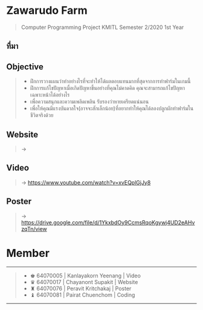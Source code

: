 # Zawarudo Farm
> Computer Programming Project KMITL Semester 2/2020 1st Year
## ที่มา
> 
## Objective
> * ฝึกการวางแผนว่าทำอย่างไรที่จะทำให้ได้ผลตอบแทนมากที่สุดจากการทำฟาร์มในเกมนี้
> * ฝึกการแก้ไขปัญหาเมื่อเกิดปัญหาขึ้นอย่างที่คุณไม่คาดคิด คุณจะสามารถแก้ไขปัญหาเฉพาะหน้าได้อย่างไร
> * เพื่อความสนุกและความเพลิดเพลิน รับรองว่าหายเครียดแน่นอน
> * เพื่อให้คุณมีแรงบันดาลใจ(อาจจะสักเล็กน้อย)ที่อยากทำให้คุณได้ลองปลูกผักทำฟาร์มในชีวิตจริงด้วย
## Website
> → 
## Video
> → https://www.youtube.com/watch?v=xvEQplGjJy8
## Poster
> → https://drive.google.com/file/d/1YkxbdOy9CcmsRqoKgywj4UD2eAHvzqTn/view
# Member
-----------------------------------------------------------------------
> * ♚ 64070005 | Kanlayakorn Yeenang  | Video
> * ♛ 64070017 | Chayanont Supakit    | Website
> * ♜ 64070076 | Peravit Kritchakaj   | Poster
> * ♝ 64070081 | Pairat Chuenchom     | Coding
-----------------------------------------------------------------------
